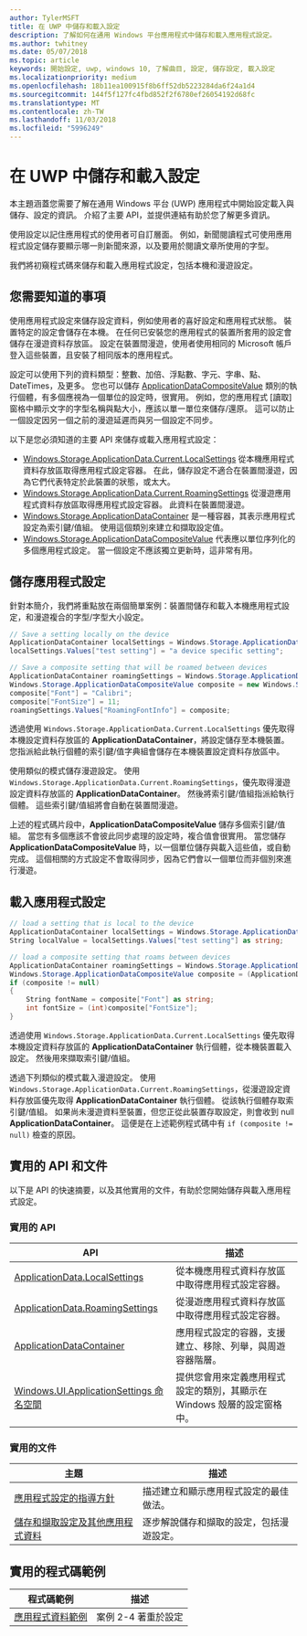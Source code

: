```yaml
---
author: TylerMSFT
title: 在 UWP 中儲存和載入設定
description: 了解如何在通用 Windows 平台應用程式中儲存和載入應用程式設定。
ms.author: twhitney
ms.date: 05/07/2018
ms.topic: article
keywords: 開始設定, uwp, windows 10, 了解曲目, 設定, 儲存設定, 載入設定
ms.localizationpriority: medium
ms.openlocfilehash: 18b11ea100915f8b6ff52db5223284da6f24a1d4
ms.sourcegitcommit: 144f5f127fc4fbd852f2f6780ef26054192d68fc
ms.translationtype: MT
ms.contentlocale: zh-TW
ms.lasthandoff: 11/03/2018
ms.locfileid: "5996249"
---
```

# <a name="save-and-load-settings-in-a-uwp-app"></a>在 UWP 中儲存和載入設定

本主題涵蓋您需要了解在通用 Windows 平台 (UWP) 應用程式中開始設定載入與儲存、設定的資訊。 介紹了主要 API，並提供連結有助於您了解更多資訊。

使用設定以記住應用程式的使用者可自訂層面。 例如，新聞閱讀程式可使用應用程式設定儲存要顯示哪一則新聞來源，以及要用於閱讀文章所使用的字型。

我們將初窺程式碼來儲存和載入應用程式設定，包括本機和漫遊設定。

## <a name="what-do-you-need-to-know"></a>您需要知道的事項

使用應用程式設定來儲存設定資料，例如使用者的喜好設定和應用程式狀態。  裝置特定的設定會儲存在本機。 在任何已安裝您的應用程式的裝置所套用的設定會儲存在漫遊資料存放區。 設定在裝置間漫遊，使用者使用相同的 Microsoft 帳戶登入這些裝置，且安裝了相同版本的應用程式。

設定可以使用下列的資料類型：整數、加倍、浮點數、字元、字串、點、DateTimes，及更多。 您也可以儲存 [ApplicationDataCompositeValue](https://docs.microsoft.com/uwp/api/Windows.Storage.ApplicationDataCompositeValue) 類別的執行個體，有多個應視為一個單位的設定時，很實用。 例如，您的應用程式 \[讀取\] 窗格中顯示文字的字型名稱與點大小，應該以單一單位來儲存/還原。 這可以防止一個設定因另一個之前的漫遊延遲而與另一個設定不同步。

以下是您必須知道的主要 API 來儲存或載入應用程式設定：

- [Windows.Storage.ApplicationData.Current.LocalSettings](https://docs.microsoft.com/uwp/api/Windows.Storage.ApplicationData#Windows_Storage_ApplicationData_LocalSettings) 從本機應用程式資料存放區取得應用程式設定容器。 在此，儲存設定不適合在裝置間漫遊，因為它們代表特定於此裝置的狀態，或太大。
- [Windows.Storage.ApplicationData.Current.RoamingSettings](https://docs.microsoft.com/uwp/api/windows.storage.applicationdata.roamingsettings#Windows_Storage_ApplicationData_RoamingSettings) 從漫遊應用程式資料存放區取得應用程式設定容器。 此資料在裝置間漫遊。
- [Windows.Storage.ApplicationDataContainer](https://docs.microsoft.com/uwp/api/windows.storage.applicationdatacontainer) 是一種容器，其表示應用程式設定為索引鍵/值組。 使用這個類別來建立和擷取設定值。
- [Windows.Storage.ApplicationDataCompositeValue](https://docs.microsoft.com/uwp/api/Windows.Storage.ApplicationDataCompositeValue) 代表應以單位序列化的多個應用程式設定。 當一個設定不應該獨立更新時，這非常有用。

## <a name="save-app-settings"></a>儲存應用程式設定

針對本簡介，我們將重點放在兩個簡單案例：裝置間儲存和載入本機應用程式設定，和漫遊複合的字型/字型大小設定。

 ```csharp
// Save a setting locally on the device
ApplicationDataContainer localSettings = Windows.Storage.ApplicationData.Current.LocalSettings;
localSettings.Values["test setting"] = "a device specific setting";

// Save a composite setting that will be roamed between devices
ApplicationDataContainer roamingSettings = Windows.Storage.ApplicationData.Current.RoamingSettings;
Windows.Storage.ApplicationDataCompositeValue composite = new Windows.Storage.ApplicationDataCompositeValue();
composite["Font"] = "Calibri";
composite["FontSize"] = 11;
roamingSettings.Values["RoamingFontInfo"] = composite;
 ```

透過使用 `Windows.Storage.ApplicationData.Current.LocalSettings` 優先取得本機設定資料存放區的 **ApplicationDataContainer**，將設定儲存至本機裝置。 您指派給此執行個體的索引鍵/值字典組會儲存在本機裝置設定資料存放區中。

使用類似的模式儲存漫遊設定。 使用 `Windows.Storage.ApplicationData.Current.RoamingSettings`，優先取得漫遊設定資料存放區的 **ApplicationDataContainer**。 然後將索引鍵/值組指派給執行個體。  這些索引鍵/值組將會自動在裝置間漫遊。

上述的程式碼片段中，**ApplicationDataCompositeValue** 儲存多個索引鍵/值組。 當您有多個應該不會彼此同步處理的設定時，複合值會很實用。 當您儲存 **ApplicationDataCompositeValue** 時，以一個單位儲存與載入這些值，或自動完成。 這個相關的方式設定不會取得同步，因為它們會以一個單位而非個別來進行漫遊。

## <a name="load-app-settings"></a>載入應用程式設定

```csharp
// load a setting that is local to the device
ApplicationDataContainer localSettings = Windows.Storage.ApplicationData.Current.LocalSettings;
String localValue = localSettings.Values["test setting"] as string;

// load a composite setting that roams between devices
ApplicationDataContainer roamingSettings = Windows.Storage.ApplicationData.Current.RoamingSettings;
Windows.Storage.ApplicationDataCompositeValue composite = (ApplicationDataCompositeValue)roamingSettings.Values["RoamingFontInfo"];
if (composite != null)
{
    String fontName = composite["Font"] as string;
    int fontSize = (int)composite["FontSize"];
}
```

透過使用 `Windows.Storage.ApplicationData.Current.LocalSettings` 優先取得本機設定資料存放區的 **ApplicationDataContainer** 執行個體，從本機裝置載入設定。 然後用來擷取索引鍵/值組。

透過下列類似的模式載入漫遊設定。 使用 `Windows.Storage.ApplicationData.Current.RoamingSettings`，從漫遊設定資料存放區優先取得 **ApplicationDataContainer** 執行個體。 從該執行個體存取索引鍵/值組。 如果尚未漫遊資料至裝置，但您正從此裝置存取設定，則會收到 null **ApplicationDataContainer**。 這便是在上述範例程式碼中有 `if (composite != null)` 檢查的原因。

## <a name="useful-apis-and-docs"></a>實用的 API 和文件

以下是 API 的快速摘要，以及其他實用的文件，有助於您開始儲存與載入應用程式設定。

### <a name="useful-apis"></a>實用的 API

| API | 描述 |
|------|---------------|
| [ApplicationData.LocalSettings](https://msdn.microsoft.com/library/windows/apps/windows.storage.applicationdata.temporaryfolder) | 從本機應用程式資料存放區中取得應用程式設定容器。 |
| [ApplicationData.RoamingSettings](https://docs.microsoft.com/uwp/api/windows.storage.applicationdata.roamingsettings) | 從漫遊應用程式資料存放區中取得應用程式設定容器。 |
| [ApplicationDataContainer](https://docs.microsoft.com/uwp/api/windows.storage.applicationdatacontainer) | 應用程式設定的容器，支援建立、移除、列舉，與周遊容器階層。 |
| [Windows.UI.ApplicationSettings 命名空間](https://docs.microsoft.com/uwp/api/windows.ui.applicationsettings) | 提供您會用來定義應用程式設定的類別，其顯示在 Windows 殼層的設定窗格中。 |

### <a name="useful-docs"></a>實用的文件

| 主題 | 描述 |
|-------|----------------|
| [應用程式設定的指導方針](https://docs.microsoft.com/windows/uwp/design/app-settings/guidelines-for-app-settings) | 描述建立和顯示應用程式設定的最佳做法。 |
| [儲存和擷取設定及其他應用程式資料](https://docs.microsoft.com/windows/uwp/design/app-settings/store-and-retrieve-app-data#create-and-read-a-local-file) | 逐步解說儲存和擷取的設定，包括漫遊設定。 |

## <a name="useful-code-samples"></a>實用的程式碼範例

| 程式碼範例 | 描述 |
|-----------------|---------------|
| [應用程式資料範例](https://github.com/Microsoft/Windows-universal-samples/tree/master/Samples/ApplicationData) | 案例 2-4 著重於設定 |
